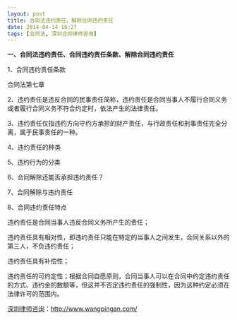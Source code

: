 ```yaml
---
layout: post
title: 合同法违约责任，解除合同违约责任
date: 2014-04-14 16:27
tags: [合同法, 深圳合同律师咨询]
---
```

<strong>一、合同法违约责任、合同违约责任条款、解除合同违约责任</strong>

1、合同违约责任条款

合同法第七章

2、违约责任是违反合同的民事责任简称，违约责任是合同当事人不履行合同义务或者履行合同义务不符合约定时，依法产生的法律责任。

3、违约责任仅指违约方向守约方承担的财产责任，与行政责任和刑事责任完全分离，属于民事责任的一种。

4、违约责任的种类

5、违约行为的分类

6、合同解除还能否承担违约责任？

7、合同解除与违约责任

8、合同违约责任特点

违约责任是合同当事人违反合同义务所产生的责任；

违约责任具有相对性，即违约责任只能在特定的当事人之间发生，合同关系以外的第三人，不负违约责任；

违约责任具有补偿性；

违约责任的可约定性；根据合同自愿原则，合同当事人可以在合同中约定违约责任的方式、违约金的数额等，但这并不否定违约责任的强制性，因为这种约定必须在法律许可的范围内。

<a href="http://www.wangpingan.com/">深圳律师咨询</a>：<a href="http://www.wangpingan.com/">http://www.wangpingan.com/</a>

